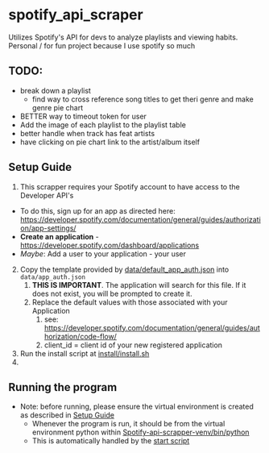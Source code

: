# spotify_api_scraper
Utilizes Spotify's API for devs to analyze playlists and viewing habits. Personal / for fun project because I use spotify so much

## TODO:
* break down a playlist
  * find way to cross reference song titles to get theri genre and make genre pie chart
* BETTER way to timeout token for user
* Add the image of each playlist to the playlist table
* better handle when track has feat artists
* have clicking on pie chart link to the artist/album itself

## Setup Guide
1. This scrapper requires your Spotify account to have access to the Developer API's
  * To do this, sign up for an app as directed here: https://developer.spotify.com/documentation/general/guides/authorization/app-settings/
  * **Create an application** - https://developer.spotify.com/dashboard/applications
  * *Maybe*: Add a user to your application - your user
2. Copy the template provided by [data/default_app_auth.json](data/default_app_auth.json) into `data/app_auth.json`
   1. **THIS IS IMPORTANT**. The application will search for this file. If it does not exist, you will be prompted to create it.
   2. Replace the default values with those associated with your Application
      1. see: https://developer.spotify.com/documentation/general/guides/authorization/code-flow/
      2. client_id = client id of your new registered application
3. Run the install script at [install/install.sh](install/install.sh)
4.


## Running the program
* Note: before running, please ensure the virtual environment is created as described in [Setup Guide](#setup-guide)
    * Whenever the program is run, it should be from the virtual environment python within [Spotify-api-scrapper-venv/bin/python](Spotify-api-scrapper-venv/bin/python)
  * This is automatically handled by the [start script](start.sh)
